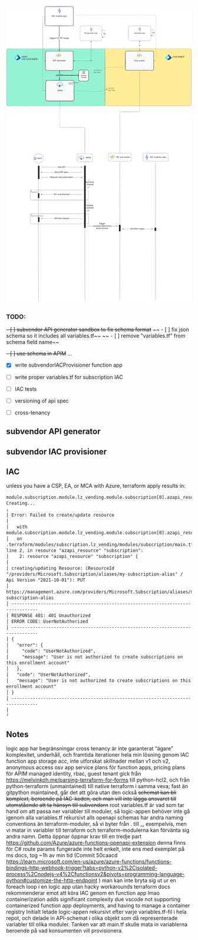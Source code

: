 ![architecture](bilaga-1main.png "Architecture")

### TODO: 
~~- [ ] subvendor API generator sandbox to fix schema format~~
~~     - [ ] fix json schema so it includes all variables.tf~~
~~     - [ ] remove "variables.tf" from schema field name~~

~~- [ ] use schema in APIM~~
...
- [x] write subvendorIACProvisioner function app
- [ ] write proper variables.tf for subscription IAC
- [ ] IAC tests
- [ ] versioning of api spec
- [ ] cross-tenancy


## subvendor API generator

## subvendor IAC provisioner

## IAC
unless you have a CSP, EA, or MCA with Azure, terraform apply results in:
```
module.subscription.module.lz_vending.module.subscription[0].azapi_resource.subscription[0]: Creating...
╷
│ Error: Failed to create/update resource
│
│   with module.subscription.module.lz_vending.module.subscription[0].azapi_resource.subscription[0],
│   on .terraform/modules/subscription.lz_vending/modules/subscription/main.tf line 2, in resource "azapi_resource" "subscription":
│    2: resource "azapi_resource" "subscription" {
│
│ creating/updating Resource: (ResourceId "/providers/Microsoft.Subscription/aliases/my-subscription-alias" / Api Version "2021-10-01"): PUT
│ https://management.azure.com/providers/Microsoft.Subscription/aliases/my-subscription-alias
│ --------------------------------------------------------------------------------
│ RESPONSE 401: 401 Unauthorized
│ ERROR CODE: UserNotAuthorized
│ --------------------------------------------------------------------------------
│ {
│   "error": {
│     "code": "UserNotAuthorized",
│     "message": "User is not authorized to create subscriptions on this enrollment account"
│   },
│   "code": "UserNotAuthorized",
│   "message": "User is not authorized to create subscriptions on this enrollment account"
│ }
│ --------------------------------------------------------------------------------
│
╵
```

## Notes
logic app har begränsningar
cross tenancy är inte garanterat
“ägare”
komplexitet, underhåll, och framtida iterationer
hela min lösning genom IAC
function app storage acc, inte utforskat skillnader mellan v1 och v2, anonymous access osv
app service plans för function apps, pricing plans för APIM
managed identity, rbac, guest tenant
gick från https://melvinkoh.me/parsing-terraform-for-forms till python-hcl2, och från python-terraform (unmaintained) till native terraform
i samma veva; fast än gitpython maintained, går det att göra utan den också
~~schemat kan bli komplext, beroende på IAC-koden, och man vill inte lägga ansvaret till utomstående att ta hänsyn till subvendorn~~
root variables.tf är vad som tar hand om att passa ner variabler till moduler, så logic-appen behöver inte gå igenom alla variables.tf rekursivt alls
openapi schemas har andra naming conventions än terraform-moduler, så vi byter från . till _, exempelvis, men vi matar in variabler till terraform och terraform-modulerna kan förvänta sig andra namn. Detta öppnar öppnar krav till en tredje part
https://github.com/Azure/azure-functions-openapi-extension denna finns för C#
route params fungerade inte helt enkelt, inte ens med exemplet på ms docs, tog ~1h av min tid (Commit 50caacd https://learn.microsoft.com/en-us/azure/azure-functions/functions-bindings-http-webhook-trigger?tabs=python-v2%2Cisolated-process%2Cnodejs-v4%2Cfunctionsv2&pivots=programming-language-python#customize-the-http-endpoint )
man kan inte bryta sig ut ur en foreach loop i en logic app utan hacky workarounds
terraform docs rekommenderar emot att köra IAC genom en function app lmao
containerization adds significant complexity due vscode not supporting containerized function app deployments, and having to manage a container registry
Initialt letade logic-appen rekursivt efter varje variables.tf-fil i hela repot, och delade in API-schemat i olika objekt som då representerade variabler till olika moduler. Tanken var att main.tf skulle mata in variablerna beroende på vad konsumenten vill provisionera. 
